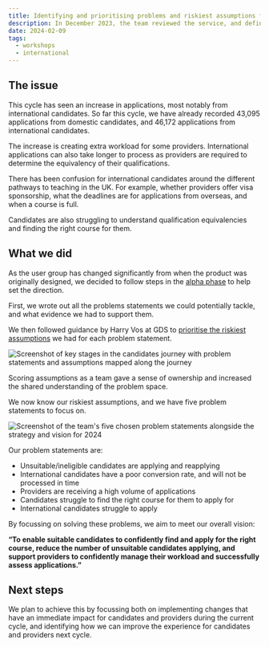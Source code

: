 ```yaml
---
title: Identifying and prioritising problems and riskiest assumptions for 2024
description: In December 2023, the team reviewed the service, and defined the direction for design work in 2024.
date: 2024-02-09
tags:
  - workshops
  - international
---
```


## The issue

This cycle has seen an increase in applications, most notably from international candidates. So far this cycle, we have already recorded 43,095 applications from domestic candidates, and 46,172 applications from international candidates.

The increase is creating extra workload for some providers. International applications can also take longer to process as providers are required to determine the equivalency of their qualifications.

There has been confusion for international candidates around the different pathways to teaching in the UK. For example, whether providers offer visa sponsorship, what the deadlines are for applications from overseas, and when a course is full.

Candidates are also struggling to understand qualification equivalencies and finding the right course for them.

## What we did

As the user group has changed significantly from when the product was originally designed, we decided to follow steps in the [alpha phase](https://www.gov.uk/service-manual/agile-delivery/how-the-alpha-phase-works) to help set the direction.

First, we wrote out all the problems statements we could potentially tackle, and what evidence we had to support them.

We then followed guidance by Harry Vos at GDS to [prioritise the riskiest assumptions](https://services.blog.gov.uk/2022/11/03/prioritise-the-riskiest-assumptions-in-big-problem-spaces) we had for each problem statement.

![Screenshot of key stages in the candidates journey with problem statements and assumptions mapped along the journey](candidate-journey-problem-statements-assumptions.png)

Scoring assumptions as a team gave a sense of ownership and increased the shared understanding of the problem space.

We now know our riskiest assumptions, and we have five problem statements to focus on.

![Screenshot of the team's five chosen problem statements alongside the strategy and vision for 2024](problem-statements-strategy-vision.png)

Our problem statements are:

- Unsuitable/ineligible candidates are applying and reapplying
- International candidates have a poor conversion rate, and will not be processed in time
- Providers are receiving a high volume of applications
- Candidates struggle to find the right course for them to apply for
- International candidates struggle to apply

By focussing on solving these problems, we aim to meet our overall vision:

**“To enable suitable candidates to confidently find and apply for the right course, reduce the number of unsuitable candidates applying, and support providers to confidently manage their workload and successfully assess applications.”**

## Next steps

We plan to achieve this by focussing both on implementing changes that have an immediate impact for candidates and providers during the current cycle, and identifying how we can improve the experience for candidates and providers next cycle.

